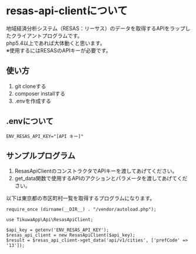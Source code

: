 # resas-api-clientについて
地域経済分析システム（RESAS：リーサス）のデータを取得するAPIをラップしたクライアントプログラムです。  
php5.4以上であれば大体動くと思います。  
※使用するにはRESASのAPIキーが必要です。  

## 使い方
1. git cloneする
2. composer installする
3. .envを作成する

## .envについて
```
ENV_RESAS_API_KEY="[API キー]"
```

## サンプルプログラム
1. ResasApiClientのコンストラクタでAPIキーを渡してあげてください。
2. get_data関数で使用するAPIのアクションとパラメータを渡してあげてください。

以下は東京都の市区町村一覧を取得するプログラムになります。

```
require_once (dirname(__DIR__) . "/vendor/autoload.php");

use TikuwaApp\Api\ResasApiClient;

$api_key = getenv('ENV_RESAS_API_KEY');
$resas_api_client = new ResasApiClient($api_key);
$result = $resas_api_client->get_data('api/v1/cities', ['prefCode' => '13']);
```
